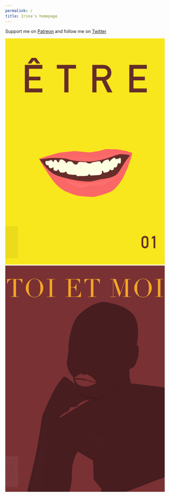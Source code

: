```yaml
---
permalink: /
title: Irina's homepage
---
```


Support me on [Patreon](https://patreon.com/irinazolotareva) and follow me on [Twitter](https://twitter.com/aveczolotareva)

<a href="1.png"><img src="1.png" class="w3"></a>
<a href="2.png"><img src="2.png" class="w3"></a>
